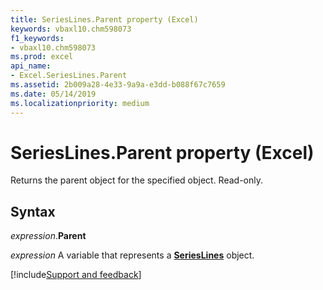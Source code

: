 ```yaml
---
title: SeriesLines.Parent property (Excel)
keywords: vbaxl10.chm598073
f1_keywords:
- vbaxl10.chm598073
ms.prod: excel
api_name:
- Excel.SeriesLines.Parent
ms.assetid: 2b009a28-4e33-9a9a-e3dd-b088f67c7659
ms.date: 05/14/2019
ms.localizationpriority: medium
---
```



# SeriesLines.Parent property (Excel)

Returns the parent object for the specified object. Read-only.


## Syntax

_expression_.**Parent**

_expression_ A variable that represents a **[SeriesLines](Excel.SeriesLines(object).md)** object.




[!include[Support and feedback](~/includes/feedback-boilerplate.md)]